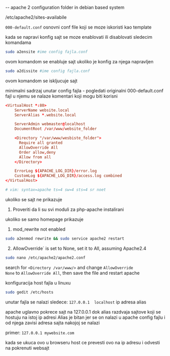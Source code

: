 -- apache 2 configuration folder in debian based system

/etc/apache2/sites-availabile

`000-default.conf` osnovni conf file koji se moze iskoristi kao template 

kada se napravi konfig sajt se moze enablovati ili disablovati sledecim komandama

```bash
sudo a2ensite #ime config fajla.conf
```
ovom komandom  se enabluje sajt  ukoliko je konfig za njega napravljen

```bash
sudo a2dissite #ime config fajla.conf
```
ovom komandom se iskljucuje sajt

minimalni sadrzaj unutar config fajla  - pogledati originalni 000-default.conf fajl u njemu se nalaze komentari koji mogu biti korisni
```conf
<VirtualHost *:80>
	ServerName website.local
	ServerAlias *.website.local

	ServerAdmin webmaster@localhost
	DocumentRoot /var/www/website_folder

  	<Directory "/var/www/wesbiste_folder">
   	  Require all granted
   	  AllowOverride All
   	  Order allow,deny
 	  Allow from all
	</Directory>

	ErrorLog ${APACHE_LOG_DIR}/error.log
	CustomLog ${APACHE_LOG_DIR}/access.log combined
</VirtualHost>

# vim: syntax=apache ts=4 sw=4 sts=4 sr noet
```

ukoliko se sajt ne prikazuje 
1. Proveriti da li su svi moduli za php-apache instalirani

ukoliko se samo homepage prikazuje

1. mod_rewrite not enabled
```bash
sudo a2enmod rewrite && sudo service apache2 restart
```

2.  AllowOverride` is set to None, set it to All, assuming Apache2.4
```bash
sudo nano /etc/apache2/apache2.conf
```

search for `<Directory /var/www/>` and change `AllowOverride None` to `AllowOverride All`, then save the file and restart apache


konfiguracija host fajla u linuxu

```bash
sudo gedit /etc/hosts
```

unutar fajla se nalazi sledece:
`127.0.0.1	localhost`
ip adresa         alias

apache uglavno pokrece sajt na 127.0.0.1 dok alias razdvaja sajtove koji se hostuju na istoj ip adresi
Alias je bitan jer se on nalazi u apache config fajlu  i od njega zavisi adresa sajta nakojoj se nalazi

primer:
`127.0.0.1 mywebsite.com`

kada se ukuca ovo u browseru  host ce prevesti ovo na ip adresu i odvesti na pokrenuti websajt